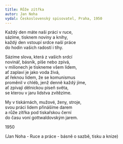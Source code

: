 ```yaml
---
title: Růže zítřka
autor: Jan Noha
vydal: Československý spisovatel, Praha, 1950
---
```


Každý den máte naši práci v ruce,  
sázíme, tisknem noviny a knihy,  
každý den vstoupí srdce naší práce   
do hodin vašich radostí i tíhy.

Sázíme slova, která z vašich srdcí  
novinář, básník, píše nebo zpívá,  
v milionech je tiskneme všem lidem,   
ať zaplaví je jako voda živá,   
ať řeknou lidem, že se komunismus    
proměnil v chléb, jenž denně každý jíme,   
ať zpívají dělnickou píseň světa,   
se kterou v jaru lidstva zvítězíme.

My v tiskárnách, mužové, ženy, stroje,   
svou práci lidem přinášíme darem     
a růže zítřka pod tiskařskou černí    
do času voní gottwaldovským jarem.

1950


(Jan Noha - Ruce a práce - básně o sazbě, tisku a knize)